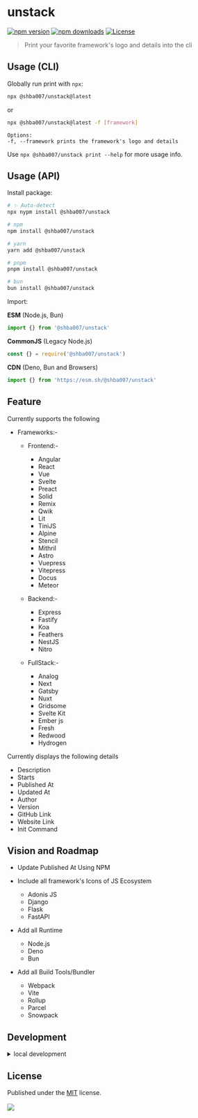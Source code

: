 # unstack

[![npm version](https://img.shields.io/npm/v/@shba007/unstack?color=blue)](https://npmjs.com/package/@shba007/unstack)
[![npm downloads](https://img.shields.io/npm/dm/@shba007/unstack?color=blue)](https://npmjs.com/package/@shba007/unstack)
[![License](https://img.shields.io/npm/l/@shba007/unstack?color=blue)](https://github.com/shba007/unstack?tab=MIT-1-ov-file)

> Print your favorite framework's logo and details into the cli

## Usage (CLI)

Globally run print with `npx`:

```sh
npx @shba007/unstack@latest
```

or

```sh
npx @shba007/unstack@latest -f [framework]
```

    Options:
    -f, --framework prints the framework's logo and details

Use `npx @shba007/unstack print --help` for more usage info.

## Usage (API)

Install package:

```sh
# ✨ Auto-detect
npx nypm install @shba007/unstack

# npm
npm install @shba007/unstack

# yarn
yarn add @shba007/unstack

# pnpm
pnpm install @shba007/unstack

# bun
bun install @shba007/unstack
```

Import:

**ESM** (Node.js, Bun)

```js
import {} from '@shba007/unstack'
```

**CommonJS** (Legacy Node.js)

```js
const {} = require('@shba007/unstack')
```

**CDN** (Deno, Bun and Browsers)

```js
import {} from 'https://esm.sh/@shba007/unstack'
```

## Feature

Currently supports the following

- Frameworks:-

  - Frontend:-

    - Angular
    - React
    - Vue
    - Svelte
    - Preact
    - Solid
    - Remix
    - Qwik
    - Lit
    - TiniJS
    - Alpine
    - Stencil
    - Mithril
    - Astro
    - Vuepress
    - Vitepress
    - Docus
    - Meteor

  - Backend:-

    - Express
    - Fastify
    - Koa
    - Feathers
    - NestJS
    - Nitro

  - FullStack:-
    - Analog
    - Next
    - Gatsby
    - Nuxt
    - Gridsome
    - Svelte Kit
    - Ember js
    - Fresh
    - Redwood
    - Hydrogen

Currently displays the following details

- Description
- Starts
- Published At
- Updated At
- Author
- Version
- GitHub Link
- Website Link
- Init Command

## Vision and Roadmap

- Update Published At Using NPM
- Include all framework's Icons of JS Ecosystem

  - Adonis JS
  - Django
  - Flask
  - FastAPI

- Add all Runtime

  - Node.js
  - Deno
  - Bun

- Add all Build Tools/Bundler
  - Webpack
  - Vite
  - Rollup
  - Parcel
  - Snowpack

## Development

<details>

<summary>local development</summary>

- Clone this repository
- Install latest LTS version of [Node.js](https://nodejs.org/en/)
- Enable [Corepack](https://github.com/nodejs/corepack) using `corepack enable`
- Install dependencies using `pnpm install`
- Run interactive tests using `pnpm dev`

</details>

## License

Published under the [MIT](https://github.com/shba007/unstack/blob/main/LICENSE) license.
<br><br>
<a href="https://github.com/shba007/unstack/graphs/contributors">
<img src="https://contrib.rocks/image?repo=shba007/unstack" />
</a>
